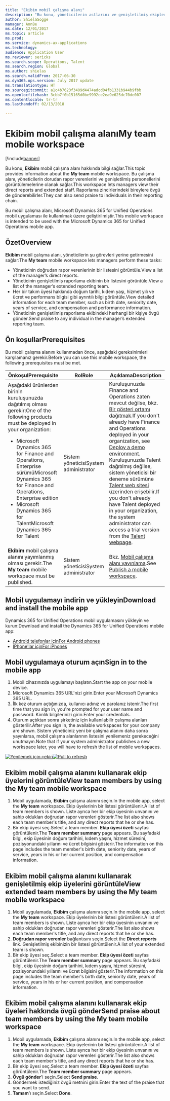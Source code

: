 ```yaml
---
title: "Ekibim mobil çalışma alanı"
description: "Bu konu, yöneticilerin astlarını ve genişletilmiş ekiplerini görüntülemelerini sağlayan Ekibim mobil çalışma alanı hakkında bilgi sağlar. Kullanıcılar, raporlama zincirlerindeki bireylere övgü de gönderebilirler."
author: ShielaSogge
manager: AnnBe
ms.date: 12/01/2017
ms.topic: article
ms.prod: 
ms.service: dynamics-ax-applications
ms.technology: 
audience: Application User
ms.reviewer: sericks
ms.search.scope: Operations, Talent
ms.search.region: Global
ms.author: shielas
ms.search.validFrom: 2017-06-30
ms.dyn365.ops.version: July 2017 update
ms.translationtype: HT
ms.sourcegitcommit: a1c4b7623f3409d4474adcd04fb1331b944b9fbb
ms.openlocfilehash: 3cbb7f0b15165d0be9992ce2ea9e625dc70de007
ms.contentlocale: tr-tr
ms.lasthandoff: 02/13/2018

---
```


# <a name="my-team-mobile-workspace"></a><span data-ttu-id="5d816-104">Ekibim mobil çalışma alanı</span><span class="sxs-lookup"><span data-stu-id="5d816-104">My team mobile workspace</span></span>

[!include[banner](../includes/banner.md)]

<span data-ttu-id="5d816-105">Bu konu, **Ekibim** mobil çalışma alanı hakkında bilgi sağlar.</span><span class="sxs-lookup"><span data-stu-id="5d816-105">This topic provides information about the **My team** mobile workspace.</span></span> <span data-ttu-id="5d816-106">Bu çalışma alanı, yöneticilerin dorudan rapor verenlerini ve genişletilmiş personellerini görüntülemelerine olanak sağlar.</span><span class="sxs-lookup"><span data-stu-id="5d816-106">This workspace lets managers view their direct reports and extended staff.</span></span> <span data-ttu-id="5d816-107">Raporlama zincirlerindeki bireylere övgü de gönderebilirler.</span><span class="sxs-lookup"><span data-stu-id="5d816-107">They can also send praise to individuals in their reporting chain.</span></span>

<span data-ttu-id="5d816-108">Bu mobil çalışma alanı, Microsoft Dynamics 365 for Unified Operations mobil uygulaması ile kullanılmak üzere geliştirilmiştir.</span><span class="sxs-lookup"><span data-stu-id="5d816-108">This mobile workspace is intended to be used with the Microsoft Dynamics 365 for Unified Operations mobile app.</span></span>

## <a name="overview"></a><span data-ttu-id="5d816-109">Özet</span><span class="sxs-lookup"><span data-stu-id="5d816-109">Overview</span></span> 
<span data-ttu-id="5d816-110">**Ekibim** mobil çalışma alanı, yöneticilerin şu görevleri yerine getirmesini sağlar:</span><span class="sxs-lookup"><span data-stu-id="5d816-110">The **My team** mobile workspace lets managers perform these tasks:</span></span>

- <span data-ttu-id="5d816-111">Yöneticinin doğrudan rapor verenlerinin bir listesini görüntüle.</span><span class="sxs-lookup"><span data-stu-id="5d816-111">View a list of the manager’s direct reports.</span></span>
- <span data-ttu-id="5d816-112">Yöneticinin genişletilmiş raporlama ekibinin bir listesini görüntüle.</span><span class="sxs-lookup"><span data-stu-id="5d816-112">View a list of the manager’s extended reporting team.</span></span>
- <span data-ttu-id="5d816-113">Her bir takım üyesi hakkında doğum tarihi, kıdem yaşı, hizmet yılı ve ücret ve performans bilgisi gibi ayrıntılı bilgi görüntüle.</span><span class="sxs-lookup"><span data-stu-id="5d816-113">View detailed information for each team member, such as birth date, seniority date, years of service, and compensation and performance information.</span></span>
- <span data-ttu-id="5d816-114">Yöneticinin genişletilmiş raporlama ekibindeki herhangi bir kişiye övgü gönder.</span><span class="sxs-lookup"><span data-stu-id="5d816-114">Send praise to any individual in the manager’s extended reporting team.</span></span>

## <a name="prerequisites"></a><span data-ttu-id="5d816-115">Ön koşullar</span><span class="sxs-lookup"><span data-stu-id="5d816-115">Prerequisites</span></span>
<span data-ttu-id="5d816-116">Bu mobil çalışma alanını kullanmadan önce, aşağıdaki gereksinimleri karşılamanız gerekir.</span><span class="sxs-lookup"><span data-stu-id="5d816-116">Before you can use this mobile workspace, the following prerequisites must be met.</span></span>

<table>
<thead>
<tr class="header">
<th><span data-ttu-id="5d816-117">Önkoşul</span><span class="sxs-lookup"><span data-stu-id="5d816-117">Prerequisite</span></span></th>
<th><span data-ttu-id="5d816-118">Rol</span><span class="sxs-lookup"><span data-stu-id="5d816-118">Role</span></span></th>
<th><span data-ttu-id="5d816-119">Açıklama</span><span class="sxs-lookup"><span data-stu-id="5d816-119">Description</span></span></th>
</tr>
</thead>
<tbody>
<tr class="odd">
<td><span data-ttu-id="5d816-120">Aşağıdaki ürünlerden birinin kuruluşunuzda dağıtılmış olması gerekir:</span><span class="sxs-lookup"><span data-stu-id="5d816-120">One of the following products must be deployed in your organization:</span></span>
<ul><li><span data-ttu-id="5d816-121">Microsoft Dynamics 365 for Finance and Operations, Enterprise sürümü</span><span class="sxs-lookup"><span data-stu-id="5d816-121">Microsoft Dynamics 365 for Finance and Operations, Enterprise edition</span></span></li>
<li><span data-ttu-id="5d816-122">Microsoft Dynamics 365 for Talent</span><span class="sxs-lookup"><span data-stu-id="5d816-122">Microsoft Dynamics 365 for Talent</span></span></li>
</ul>
</td>
<td><span data-ttu-id="5d816-123">Sistem yöneticisi</span><span class="sxs-lookup"><span data-stu-id="5d816-123">System administrator</span></span></td>
<td><span data-ttu-id="5d816-124">Kuruluşunuzda Finance and Operations zaten mevcut değilse, bkz. <a href="../deployment/deploy-demo-environment.md">Bir gösteri ortamı dağıtmak</a>.</span><span class="sxs-lookup"><span data-stu-id="5d816-124">If you don't already have Finance and Operations deployed in your organization, see <a href="../deployment/deploy-demo-environment.md">Deploy a demo environment</a>.</span></span> <span data-ttu-id="5d816-125">Kuruluşunuzda Talent dağıtılmış değilse, sistem yöneticisi bir deneme sürümüne <a href="https://www.microsoft.com/en-us/dynamics365/talent">Talent web sitesi</a> üzerinden erişebilir.</span><span class="sxs-lookup"><span data-stu-id="5d816-125">If you don't already have Talent deployed in your organization, the system administrator can access a trial version from the <a href="https://www.microsoft.com/en-us/dynamics365/talent">Talent webpage</a>.</span></span>
</td>
</tr>
<tr class="even">
<td><span data-ttu-id="5d816-126"><strong>Ekibim</strong> mobil çalışma alanını yayımlanmış olması gerekir.</span><span class="sxs-lookup"><span data-stu-id="5d816-126">The <strong>My team</strong> mobile workspace must be published.</span></span></td>
<td><span data-ttu-id="5d816-127">Sistem yöneticisi</span><span class="sxs-lookup"><span data-stu-id="5d816-127">System administrator</span></span></td>
<td><span data-ttu-id="5d816-128">Bkz. <a href="publish-mobile-workspace.md">Mobil çalışma alanı yayınlama</a>.</span><span class="sxs-lookup"><span data-stu-id="5d816-128">See <a href="publish-mobile-workspace.md">Publish a mobile workspace</a>.</span></span></td>
</tr>
</tbody>
</table>

## <a name="download-and-install-the-mobile-app"></a><span data-ttu-id="5d816-129">Mobil uygulamayı indirin ve yükleyin</span><span class="sxs-lookup"><span data-stu-id="5d816-129">Download and install the mobile app</span></span>

<span data-ttu-id="5d816-130">Dynamics 365 for Unified Operations mobil uygulamasını yükleyin ve kurun:</span><span class="sxs-lookup"><span data-stu-id="5d816-130">Download and install the Dynamics 365 for Unified Operations mobile app:</span></span>

-   [<span data-ttu-id="5d816-131">Android telefonlar için</span><span class="sxs-lookup"><span data-stu-id="5d816-131">For Android phones</span></span>](https://go.microsoft.com/fwlink/?linkid=850662)
-   [<span data-ttu-id="5d816-132">İPhone'lar için</span><span class="sxs-lookup"><span data-stu-id="5d816-132">For iPhones</span></span>](https://go.microsoft.com/fwlink/?linkid=850663)

## <a name="sign-in-to-the-mobile-app"></a><span data-ttu-id="5d816-133">Mobil uygulamaya oturum açın</span><span class="sxs-lookup"><span data-stu-id="5d816-133">Sign in to the mobile app</span></span>
1.  <span data-ttu-id="5d816-134">Mobil cihazınızda uygulamayı başlatın.</span><span class="sxs-lookup"><span data-stu-id="5d816-134">Start the app on your mobile device.</span></span>
2.  <span data-ttu-id="5d816-135">Microsoft Dynamics 365 URL'nizi girin.</span><span class="sxs-lookup"><span data-stu-id="5d816-135">Enter your Microsoft Dynamics 365 URL.</span></span>
3.  <span data-ttu-id="5d816-136">İlk kez oturum açtığınızda, kullanıcı adınız ve parolanız istenir.</span><span class="sxs-lookup"><span data-stu-id="5d816-136">The first time that you sign in, you're prompted for your user name and password.</span></span> <span data-ttu-id="5d816-137">Kimlik bilgilerinizi girin.</span><span class="sxs-lookup"><span data-stu-id="5d816-137">Enter your credentials.</span></span>
4.  <span data-ttu-id="5d816-138">Oturum açtıktan sonra şirketiniz için kullanılabilir çalışma alanları gösterilir.</span><span class="sxs-lookup"><span data-stu-id="5d816-138">After you sign in, the available workspaces for your company are shown.</span></span> <span data-ttu-id="5d816-139">Sistem yöneticiniz yeni bir çalışma alanını daha sonra yayınlarsa, mobil çalışma alanlarının listesini yenilemeniz gerekeceğini unutmayın.</span><span class="sxs-lookup"><span data-stu-id="5d816-139">Note that if your system administrator publishes a new workspace later, you will have to refresh the list of mobile workspaces.</span></span>

<span data-ttu-id="5d816-140">[![Yenilemek için çekin](./media/pull-to-refresh-list-of-workspaces-183x300.png)](./media/pull-to-refresh-list-of-workspaces.png)</span><span class="sxs-lookup"><span data-stu-id="5d816-140">[![Pull to refresh](./media/pull-to-refresh-list-of-workspaces-183x300.png)](./media/pull-to-refresh-list-of-workspaces.png)</span></span>

## <a name="view-team-members-by-using-the-my-team-mobile-workspace"></a><span data-ttu-id="5d816-141">Ekibim mobil çalışma alanını kullanarak ekip üyelerini görüntüle</span><span class="sxs-lookup"><span data-stu-id="5d816-141">View team members by using the My team mobile workspace</span></span>
1.  <span data-ttu-id="5d816-142">Mobil uygulamada, **Ekibim** çalışma alanını seçin.</span><span class="sxs-lookup"><span data-stu-id="5d816-142">In the mobile app, select the **My team** workspace.</span></span> <span data-ttu-id="5d816-143">Ekip üyelerinin bir listesi görüntülenir.</span><span class="sxs-lookup"><span data-stu-id="5d816-143">A list of team members is shown.</span></span> <span data-ttu-id="5d816-144">Liste ayrıca her bir ekip üyesinin unvanını ve sahip oldukları doğrudan rapor verenleri gösterir.</span><span class="sxs-lookup"><span data-stu-id="5d816-144">The list also shows each team member's title, and any direct reports that he or she has.</span></span>
2.  <span data-ttu-id="5d816-145">Bir ekip üyesi seç.</span><span class="sxs-lookup"><span data-stu-id="5d816-145">Select a team member.</span></span> <span data-ttu-id="5d816-146">**Ekip üyesi özeti** sayfası görüntülenir.</span><span class="sxs-lookup"><span data-stu-id="5d816-146">The **Team member summary** page appears.</span></span> <span data-ttu-id="5d816-147">Bu sayfadaki bilgi, ekip üyesinin doğum tarihini, kıdem yaşını, hizmet süresini, pozisyonundaki yıllarını ve ücret bilgisini gösterir.</span><span class="sxs-lookup"><span data-stu-id="5d816-147">The information on this page includes the team member's birth date, seniority date, years of service, years in his or her current position, and compensation information.</span></span>

## <a name="view-extended-team-members-by-using-the-my-team-mobile-workspace"></a><span data-ttu-id="5d816-148">Ekibim mobil çalışma alanını kullanarak genişletilmiş ekip üyelerini görüntüle</span><span class="sxs-lookup"><span data-stu-id="5d816-148">View extended team members by using the My team mobile workspace</span></span>
1.  <span data-ttu-id="5d816-149">Mobil uygulamada, **Ekibim** çalışma alanını seçin.</span><span class="sxs-lookup"><span data-stu-id="5d816-149">In the mobile app, select the **My team** workspace.</span></span> <span data-ttu-id="5d816-150">Ekip üyelerinin bir listesi görüntülenir.</span><span class="sxs-lookup"><span data-stu-id="5d816-150">A list of team members is shown.</span></span> <span data-ttu-id="5d816-151">Liste ayrıca her bir ekip üyesinin unvanını ve sahip oldukları doğrudan rapor verenleri gösterir.</span><span class="sxs-lookup"><span data-stu-id="5d816-151">The list also shows each team member's title, and any direct reports that he or she has.</span></span>
1.  <span data-ttu-id="5d816-152">**Doğrudan rapor verenler** bağlantısını seçin.</span><span class="sxs-lookup"><span data-stu-id="5d816-152">Select the **Direct reports** link.</span></span> <span data-ttu-id="5d816-153">Genişletilmiş ekibinizin bir listesi görüntülenir.</span><span class="sxs-lookup"><span data-stu-id="5d816-153">A list of your extended team is shown.</span></span>
1.  <span data-ttu-id="5d816-154">Bir ekip üyesi seç.</span><span class="sxs-lookup"><span data-stu-id="5d816-154">Select a team member.</span></span> <span data-ttu-id="5d816-155">**Ekip üyesi özeti** sayfası görüntülenir.</span><span class="sxs-lookup"><span data-stu-id="5d816-155">The **Team member summary** page appears.</span></span> <span data-ttu-id="5d816-156">Bu sayfadaki bilgi, ekip üyesinin doğum tarihini, kıdem yaşını, hizmet süresini, pozisyonundaki yıllarını ve ücret bilgisini gösterir.</span><span class="sxs-lookup"><span data-stu-id="5d816-156">The information on this page includes the team member's birth date, seniority date, years of service, years in his or her current position, and compensation information.</span></span>

## <a name="send-praise-about-team-members-by-using-the-my-team-mobile-workspace"></a><span data-ttu-id="5d816-157">Ekibim mobil çalışma alanını kullanarak ekip üyeleri hakkında övgü gönder</span><span class="sxs-lookup"><span data-stu-id="5d816-157">Send praise about team members by using the My team mobile workspace</span></span>
1.  <span data-ttu-id="5d816-158">Mobil uygulamada, **Ekibim** çalışma alanını seçin.</span><span class="sxs-lookup"><span data-stu-id="5d816-158">In the mobile app, select the **My team** workspace.</span></span> <span data-ttu-id="5d816-159">Ekip üyelerinin bir listesi görüntülenir.</span><span class="sxs-lookup"><span data-stu-id="5d816-159">A list of team members is shown.</span></span> <span data-ttu-id="5d816-160">Liste ayrıca her bir ekip üyesinin unvanını ve sahip oldukları doğrudan rapor verenleri gösterir.</span><span class="sxs-lookup"><span data-stu-id="5d816-160">The list also shows each team member's title, and any direct reports that he or she has.</span></span>
1.  <span data-ttu-id="5d816-161">Bir ekip üyesi seç.</span><span class="sxs-lookup"><span data-stu-id="5d816-161">Select a team member.</span></span> <span data-ttu-id="5d816-162">**Ekip üyesi özeti** sayfası görüntülenir.</span><span class="sxs-lookup"><span data-stu-id="5d816-162">The **Team member summary** page appears.</span></span>
1.  <span data-ttu-id="5d816-163">**Övgü gönder**'i seçin.</span><span class="sxs-lookup"><span data-stu-id="5d816-163">Select **Send praise**.</span></span> 
1. <span data-ttu-id="5d816-164">Göndermek istediğiniz övgü metnini girin.</span><span class="sxs-lookup"><span data-stu-id="5d816-164">Enter the text of the praise that you want to send.</span></span> 
1. <span data-ttu-id="5d816-165">**Tamam**'ı seçin.</span><span class="sxs-lookup"><span data-stu-id="5d816-165">Select **Done**.</span></span>

